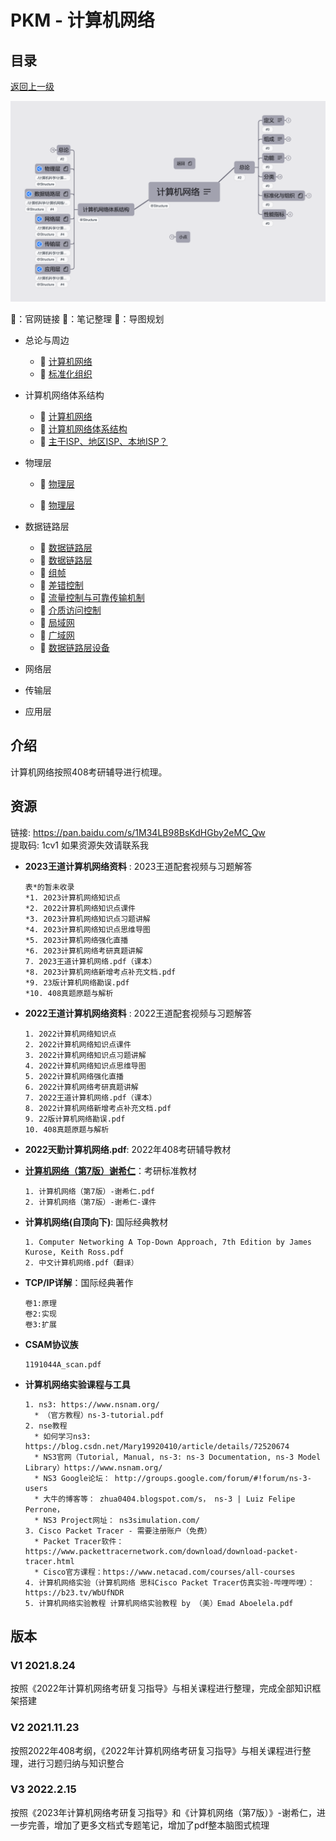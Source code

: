 # PKM - 计算机网络 

## 目录

[返回上一级](../README.md)

![计算机网络导图概览](./resources/计算机网络.png)

 🍔：官网链接	🧊：笔记整理	🥑：导图规划

* 总论与周边
  
  * 🥑 [计算机网络](./计算机网络.xmind)
  * 🧊 [标准化组织](./notes/计算机网络体系结构/标准化组织.md)

* 计算机网络体系结构

  * 🥑 [计算机网络](./计算机网络.xmind)
  * 🧊 [计算机网络体系结构](./notes/计算机网络体系结构/计算机网络体系结构.md)
  * 🧊 [主干ISP、地区ISP、本地ISP？](./notes/计算机网络体系结构/主干ISP、地区ISP、本地ISP？.md)

* 物理层

  * 🥑 [物理层](./物理层.xmind)

  * 🧊 [物理层](./notes/物理层/物理层.md)

* 数据链路层
  * 🥑 [数据链路层](./数据链路层.xmind)
  * 🧊 [数据链路层](./notes/数据链路层/数据链路层.md)
  * 🧊 [组帧](./notes/数据链路层/组帧.md)
  * 🧊 [差错控制](./notes/数据链路层/差错控制.md)
  * 🧊 [流量控制与可靠传输机制](./notes/数据链路层/流量控制.md)
  * 🧊 [介质访问控制](./notes/数据链路层/介质访问控制.md)
  * 🧊 [局域网](./notes/数据链路层/局域网.md)
  * 🧊 [广域网](./notes/数据链路层/广域网.md)
  * 🧊 [数据链路层设备](./notes/数据链路层/数据链路层设备.md)
* 网络层
* 传输层
* 应用层

## 介绍

计算机网络按照408考研辅导进行梳理。
## 资源
链接: https://pan.baidu.com/s/1M34LB98BsKdHGby2eMC_Qw  
提取码: 1cv1  如果资源失效请联系我

* __2023王道计算机网络资料__ : 2023王道配套视频与习题解答

  ```
  表*的暂未收录
  *1. 2023计算机网络知识点
  *2. 2022计算机网络知识点课件
  *3. 2023计算机网络知识点习题讲解
  *4. 2023计算机网络知识点思维导图
  *5. 2023计算机网络强化直播
  *6. 2023计算机网络考研真题讲解
  7. 2023王道计算机网络.pdf（课本）
  *8. 2023计算机网络新增考点补充文档.pdf
  *9. 23版计算机网络勘误.pdf
  *10. 408真题原题与解析
  ```

* __2022王道计算机网络资料__ : 2022王道配套视频与习题解答

  ```
  1. 2022计算机网络知识点
  2. 2022计算机网络知识点课件
  3. 2022计算机网络知识点习题讲解
  4. 2022计算机网络知识点思维导图
  5. 2022计算机网络强化直播
  6. 2022计算机网络考研真题讲解
  7. 2022王道计算机网络.pdf（课本）
  8. 2022计算机网络新增考点补充文档.pdf
  9. 22版计算机网络勘误.pdf
  10. 408真题原题与解析
  ```

* __2022天勤计算机网络.pdf__: 2022年408考研辅导教材  

* [**计算机网络（第7版）谢希仁**](http://yx.51zhy.cn/mtrcsRes/phei_cnetwork.jsp)：考研标准教材

  ```
  1. 计算机网络（第7版）-谢希仁.pdf
  2. 计算机网络（第7版）-谢希仁-课件
  ```

* __计算机网络(自顶向下)__: 国际经典教材

  ```
  1. Computer Networking A Top-Down Approach, 7th Edition by James Kurose, Keith Ross.pdf
  2. 中文计算机网络.pdf（翻译）
  ```

* __TCP/IP详解__：国际经典著作

  ```
  卷1:原理
  卷2:实现
  卷3:扩展
  ```

* __CSAM协议族__

  ```
  1191044A_scan.pdf
  ```

* **计算机网络实验课程与工具**

  ```
  1. ns3: https://www.nsnam.org/
  	* （官方教程）ns-3-tutorial.pdf
  2. nse教程
  	* 如何学习ns3: https://blog.csdn.net/Mary19920410/article/details/72520674
  	* NS3官网（Tutorial, Manual, ns-3: ns-3 Documentation, ns-3 Model Library）https://www.nsnam.org/
  	* NS3 Google论坛： http://groups.google.com/forum/#!forum/ns-3-users
  	* 大牛的博客等： zhua0404.blogspot.com/s， ns-3 | Luiz Felipe Perrone，
  	* NS3 Project网址： ns3simulation.com/
  3. Cisco Packet Tracer - 需要注册账户（免费）
  	* Packet Tracer软件：https://www.packettracernetwork.com/download/download-packet-tracer.html
  	* Cisco官方课程：https://www.netacad.com/courses/all-courses
  4. 计算机网络实验（计算机网络 思科Cisco Packet Tracer仿真实验-哔哩哔哩）：https://b23.tv/WbUfNDR
  5. 计算机网络实验教程 计算机网络实验教程 by （美）Emad Aboelela.pdf
  ```
  



## 版本

### V1 2021.8.24
按照《2022年计算机网络考研复习指导》与相关课程进行整理，完成全部知识框架搭建  
### V2 2021.11.23
按照2022年408考纲，《2022年计算机网络考研复习指导》与相关课程进行整理，进行习题归纳与知识整合  

### V3 2022.2.15

按照《2023年计算机网络考研复习指导》和《计算机网络（第7版）》-谢希仁，进一步完善，增加了更多文档式专题笔记，增加了pdf整本脑图式梳理
